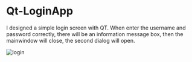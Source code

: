 # Qt-LoginApp
 
I designed a simple login screen with QT. When enter the username and password correctly, there will be an information message box, then the mainwindow will close, the second dialog will open.
 
![login](https://user-images.githubusercontent.com/46938621/113749072-df359100-9711-11eb-891a-24bd7406882b.jpg)
